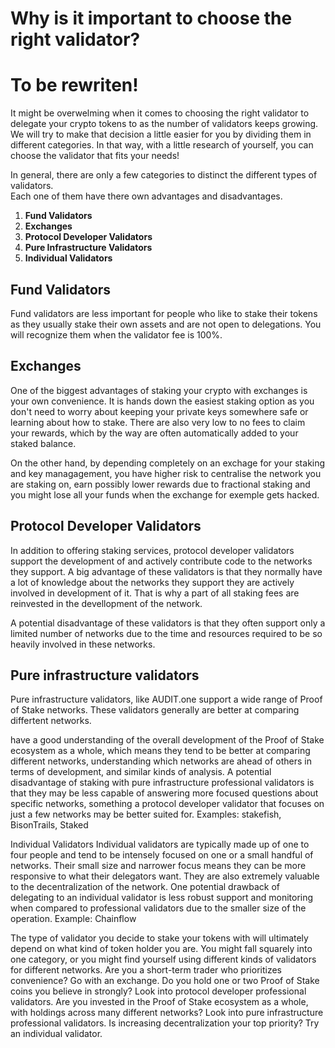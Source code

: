 # Why is it important to choose the right validator?

# To be rewriten!

It might be overwelming when it comes to choosing the right validator to delegate your crypto tokens to as the number of validators keeps growing.
We will try to make that decision a little easier for you by dividing them in different categories. In that way, with a little research of yourself, you can choose the validator that fits your needs!

In general, there are only a few categories to distinct the different types of validators. <br>
Each one of them have there own advantages and disadvantages.

  1. **Fund Validators**
  2. **Exchanges**
  3. **Protocol Developer Validators**
  4. **Pure Infrastructure Validators**
  5. **Individual Validators**


## Fund Validators

Fund validators are less important for people who like to stake their tokens as they usually stake their own assets and are not open to delegations. 
You will recognize them when the validator fee is 100%.


## Exchanges

One of the biggest advantages of staking your crypto with exchanges is your own convenience. It is hands down the easiest staking option as you don't need to worry about keeping your private keys somewhere safe or learning about how to stake. There are also very low to no fees to claim your rewards, which by the way are often automatically added to your staked balance. <br>

On the other hand, by depending completely on an exchage for your staking and key managagement, you have higher risk to centralise the network you are staking on, earn possibly lower rewards due to fractional staking and you might lose all your funds when the exchange for exemple gets hacked.


## Protocol Developer Validators

In addition to offering staking services, protocol developer validators support the development of and actively contribute code to the networks they support. A big advantage of these validators is that they normally have a lot of knowledge about the networks they support they are actively involved in development of it. That is why a part of all staking fees are reinvested in the devellopment of the network.

A potential disadvantage of these validators is that they often support only a limited number of networks due to the time and resources required to be so heavily involved in these networks.


## Pure infrastructure validators 

Pure infrastructure validators, like AUDIT.one support a wide range of Proof of Stake networks. These validators generally are better at comparing differtent networks.

have a good understanding of the overall development of the Proof of Stake ecosystem as a whole, which means they tend to be better at comparing different networks, understanding which networks are ahead of others in terms of development, and similar kinds of analysis.
A potential disadvantage of staking with pure infrastructure professional validators is that they may be less capable of answering more focused questions about specific networks, something a protocol developer validator that focuses on just a few networks may be better suited for.
Examples: stakefish, BisonTrails, Staked

Individual Validators
Individual validators are typically made up of one to four people and tend to be intensely focused on one or a small handful of networks. Their small size and narrower focus means they can be more responsive to what their delegators want. They are also extremely valuable to the decentralization of the network.
One potential drawback of delegating to an individual validator is less robust support and monitoring when compared to professional validators due to the smaller size of the operation.
Example: Chainflow

The type of validator you decide to stake your tokens with will ultimately depend on what kind of token holder you are. You might fall squarely into one category, or you might find yourself using different kinds of validators for different networks.
Are you a short-term trader who prioritizes convenience? Go with an exchange.
Do you hold one or two Proof of Stake coins you believe in strongly? Look into protocol developer professional validators.
Are you invested in the Proof of Stake ecosystem as a whole, with holdings across many different networks? Look into pure infrastructure professional validators.
Is increasing decentralization your top priority? Try an individual validator.
